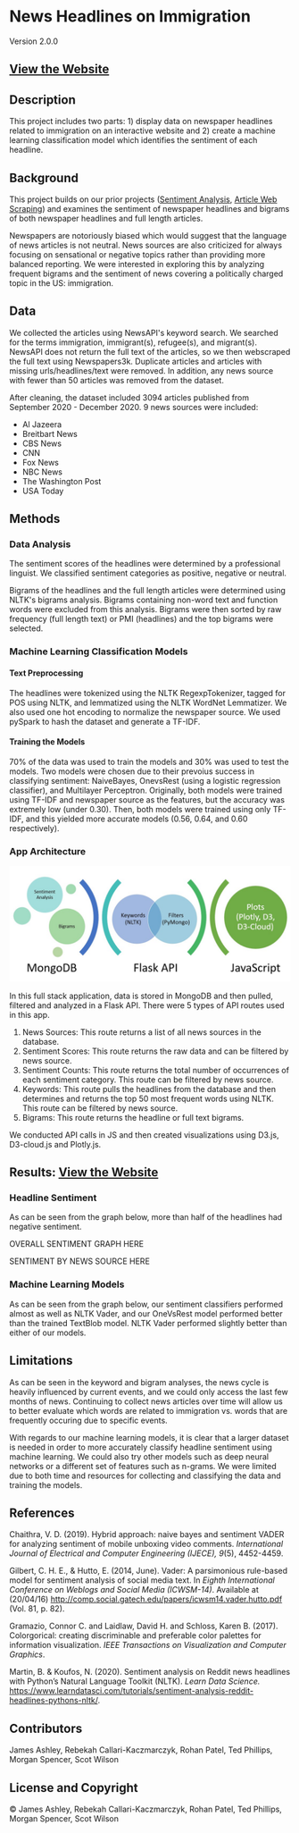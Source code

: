 # News Headlines on Immigration

Version 2.0.0

## [View the Website](https://immigrant-headlines-sentiment.herokuapp.com/)

## Description
This project includes two parts: 1) display data on newspaper headlines related to immigration on an interactive website and 2) create a machine learning classification model which identifies the sentiment of each headline.

## Background
This project builds on our prior projects ([Sentiment Analysis](https://github.com/James-Ashley/sentiment_analysis), [Article Web Scraping](https://github.com/James-Ashley/News_Full_Text_Articles)) and examines the sentiment of newspaper headlines and bigrams of both newspaper headlines and full length articles. 

Newspapers are notoriously biased which would suggest that the language of news articles is not neutral. News sources are also criticized for always focusing on sensational or negative topics rather than providing more balanced reporting. We were interested in exploring this by analyzing frequent bigrams and the sentiment of news covering a politically charged topic in the US: immigration.

## Data
We collected the articles using NewsAPI's keyword search. We searched for the terms immigration, immigrant(s), refugee(s), and migrant(s). NewsAPI does not return the full text of the articles, so we then webscraped the full text using Newspapers3k. Duplicate articles and articles with missing urls/headlines/text were removed. In addition, any news source with fewer than 50 articles was removed from the dataset. 

After cleaning, the dataset included 3094 articles published from September 2020 - December 2020. 9 news sources were included:
* Al Jazeera
* Breitbart News
* CBS News
* CNN
* Fox News
* NBC News 
* The Washington Post
* USA Today

## Methods
### Data Analysis
The sentiment scores of the headlines were determined by a professional linguist. We classified sentiment categories as positive, negative or neutral.

Bigrams of the headlines and the full length articles were determined using NLTK's bigrams analysis. Bigrams containing non-word text and function words were excluded from this analysis. Bigrams were then sorted by raw frequency (full length text) or PMI (headlines) and the top bigrams were selected. 

### Machine Learning Classification Models
#### Text Preprocessing
The headlines were tokenized using the NLTK RegexpTokenizer, tagged for POS using NLTK, and lemmatized using the NLTK WordNet Lemmatizer. We also used one hot encoding to normalize the newspaper source. We used pySpark to hash the dataset and generate a TF-IDF. 

#### Training the Models
70% of the data was used to train the models and 30% was used to test the models. Two models were chosen due to their prevoius success in classifying sentiment: NaiveBayes, OnevsRest (using a logistic regression classifier), and Multilayer Perceptron. Originally, both models were trained using TF-IDF and newspaper source as the features, but the accuracy was extremely low (under 0.30). Then, both models were trained using only TF-IDF, and this yielded more accurate models (0.56, 0.64, and 0.60 respectively).

### App Architecture
![alt text](https://github.com/James-Ashley/sentiment-analysis-dashboard/blob/main/static/images/architecture.jpg "App Architecture")

In this full stack application, data is stored in MongoDB and then pulled, filtered and analyzed in a Flask API. There were 5 types of API routes used in this app.
1. News Sources: This route returns a list of all news sources in the database.
2. Sentiment Scores: This route returns the raw data and can be filtered by news source.
3. Sentiment Counts: This route returns the total number of occurrences of each sentiment category. This route can be filtered by news source.
4. Keywords: This route pulls the headlines from the database and then determines and returns the top 50 most frequent words using NLTK. This route can be filtered by news source.
5. Bigrams: This route returns the headline or full text bigrams.

We conducted API calls in JS and then created visualizations using D3.js, D3-cloud.js and Plotly.js.

## Results: [View the Website](https://immigrant-headlines-sentiment.herokuapp.com/)
### Headline Sentiment
As can be seen from the graph below, more than half of the headlines had negative sentiment.

OVERALL SENTIMENT GRAPH HERE

SENTIMENT BY NEWS SOURCE HERE


### Machine Learning Models
As can be seen from the graph below, our sentiment classifiers performed almost as well as NLTK Vader, and our OneVsRest model performed better than the trained TextBlob model. NLTK Vader performed slightly better than either of our models. 


## Limitations
As can be seen in the keyword and bigram analyses, the news cycle is heavily influenced by current events, and we could only access the last few months of news. Continuing to collect news articles over time will allow us to better evaluate which words are related to immigration vs. words that are frequently occuring due to specific events.

With regards to our machine learning models, it is clear that a larger dataset is needed in order to more accurately classify headline sentiment using machine learning. We could also try other models such as deep neural networks or a different set of features such as n-grams. We were limited due to both time and resources for collecting and classifying the data and training the models. 

## References 
Chaithra, V. D. (2019). Hybrid approach: naive bayes and sentiment VADER for analyzing sentiment of mobile unboxing video comments. *International Journal of Electrical and Computer Engineering (IJECE), 9*(5), 4452-4459.

Gilbert, C. H. E., & Hutto, E. (2014, June). Vader: A parsimonious rule-based model for sentiment analysis of social media text. In *Eighth International Conference on Weblogs and Social Media (ICWSM-14)*. Available at (20/04/16) http://comp.social.gatech.edu/papers/icwsm14.vader.hutto.pdf (Vol. 81, p. 82).

Gramazio, Connor C. and Laidlaw, David H. and Schloss, Karen B. (2017). Colorgorical: creating discriminable and preferable color palettes for information visualization. *IEEE Transactions on Visualization and Computer Graphics*.

Martin, B. & Koufos, N. (2020). Sentiment analysis on Reddit news headlines with Python’s Natural Language Toolkit (NLTK). *Learn Data Science.* https://www.learndatasci.com/tutorials/sentiment-analysis-reddit-headlines-pythons-nltk/.


## Contributors
James Ashley, Rebekah Callari-Kaczmarczyk, Rohan Patel, Ted Phillips, Morgan Spencer, Scot Wilson

## License and Copyright
&copy; James Ashley, Rebekah Callari-Kaczmarczyk, Rohan Patel, Ted Phillips, Morgan Spencer, Scot Wilson

